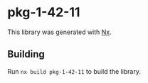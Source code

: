 # pkg-1-42-11

This library was generated with [Nx](https://nx.dev).

## Building

Run `nx build pkg-1-42-11` to build the library.
